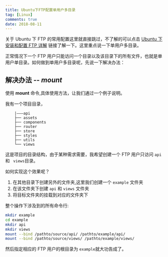 ```yaml
---
title: Ubuntu下FTP配置单用户多目录
tag: [Linux]
comments: true
date: 2018-08-11
---
```






关于 Ubuntu 下 FTP 的常用配置这里就直接跳过，不了解的可以点击 [Ubuntu 下安装和配置 FTP 详解](https://www.linuxidc.com/Linux/2017-04/142493.htm) 链接了解一下。这里重点说一下单用户多目录。

正常情况下一个 FTP 用户只能访问一个目录以及该目录下的所有文件，也就是单用户单目录。如何做到单用户多目录呢，先说一下解决办法：

## 解决办法 -- *mount*

使用 **mount** 命令,具体使用方法，让我们通过一个例子说明。

我有一个项目目录，

```
	|———api
	├── assets
	├── components
	├── router
	├── store
	├── styles
	├── utils
	└── views
```

这是项目的目录结构，由于某种需求需要，我希望创建一个 FTP 用户只访问 <code>api</code> 和 <code> views</code>目录。

如何实现这个效果呢？

1.	在其他目录下创建另外的文件夹,这里我们创建一个 <code>example</code> 文件夹
2.	在该文件夹下创建 <code>api</code> 和 <code>views</code> 文件夹
3. 	将目标文件夹的挂载到对应的文件夹下

整个操作下涉及到的所有命令行:

```bash
mkdir example
cd example
mkdir api
mkdir views
mount --bind /pathto/source/api/ /pathto/example/api/
mount --bind /pathto/source/views/ /pathto/example/views/
```

然后指定相应的 FTP 用户的根目录为 <code>example</code>就大功告成了。
